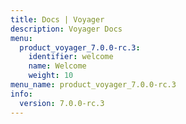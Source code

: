 ```yaml
---
title: Docs | Voyager
description: Voyager Docs
menu:
  product_voyager_7.0.0-rc.3:
    identifier: welcome
    name: Welcome
    weight: 10
menu_name: product_voyager_7.0.0-rc.3
info:
  version: 7.0.0-rc.3
---
```


